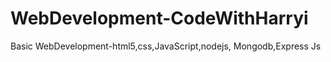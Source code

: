 # WebDevelopment-CodeWithHarryi
Basic WebDevelopment-html5,css,JavaScript,nodejs, Mongodb,Express Js
